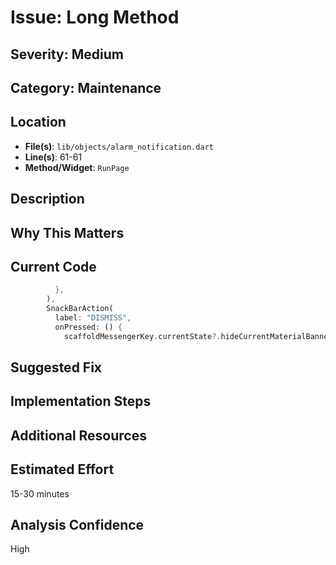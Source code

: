 # Issue: Long Method

## Severity: Medium

## Category: Maintenance

## Location
- **File(s)**: `lib/objects/alarm_notification.dart`
- **Line(s)**: 61-61
- **Method/Widget**: `RunPage`

## Description


## Why This Matters


## Current Code
```dart
          },
        ),
        SnackBarAction(
          label: "DISMISS",
          onPressed: () {
            scaffoldMessengerKey.currentState?.hideCurrentMaterialBanner();
```

## Suggested Fix


## Implementation Steps


## Additional Resources


## Estimated Effort
15-30 minutes

## Analysis Confidence
High
